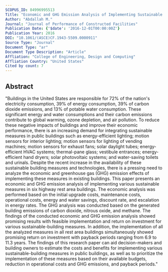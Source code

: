 ```yaml
---
SCOPUS_ID: 84996995513
Title: "Economic and GHG Emission Analysis of Implementing Sustainable Measures in Existing Public Buildings"
Author: "Abdallah M."
Journal: "Journal of Performance of Constructed Facilities"
Publication Date: {'$date': '2016-12-01T00:00:00Z'}
Publication Year: 2016
DOI: "10.1061/(ASCE)CF.1943-5509.0000911"
Source Type: "Journal"
Document Type: "ar"
Document Type Description: "Article"
Affliation: "College of Engineering, Design and Computing"
Affliation Country: "United States"
Cited by count: 7
---
```


## Abstract
"Buildings in the United States are responsible for 72% of the nation's electricity consumption, 39% of energy consumption, 39% of carbon dioxide emissions, and 13% of potable water consumption. These significant energy and water consumptions and their carbon emissions contribute to global warming, ozone depletion, and air pollution. To reduce these negative impacts of buildings and improve their economic performance, there is an increasing demand for integrating sustainable measures in public buildings such as energy-efficient lighting; motion sensors for interior lighting; motion sensors for lighting of vending machines; motion sensors for exhaust fans; solar daylight tubes; energy-efficient HVAC systems; thermal-pane glass; vestibule entrances; energy-efficient hand dryers; solar photovoltaic systems; and water-saving toilets and urinals. Despite the recent increase in the availability of these sustainable building measures and technologies, there is a pressing need to analyze the economic and greenhouse gas (GHG) emission effects of implementing these measures in existing buildings. This paper presents an economic and GHG emission analysis of implementing various sustainable measures in six highway rest area buildings. The economic analysis was performed based on the initial upgrade costs, maintenance costs, operational costs, energy and water savings, discount rate, and escalation in energy rates. The GHG analysis was conducted based on the generated building emissions of carbon dioxide, nitrous oxide, and methane. The findings of the conducted economic and GHG emission analysis showed promising results with feasible implementation and return on investment for various sustainable-building measures. In addition, the implementation of all the analyzed measures in all rest area buildings simultaneously showed promising return on investment with payback periods ranging from 6.9 to 11.3 years. The findings of this research paper can aid decision-makers and building owners to estimate the costs and benefits for implementing various sustainable-building measures in public buildings, as well as to prioritize the implementation of these measures based on their available budgets, reduction in operational costs and GHG emissions, and payback periods."
